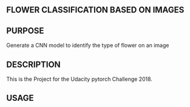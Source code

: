 ## FLOWER CLASSIFICATION BASED ON IMAGES
## PURPOSE
Generate a CNN model to identify the type of flower on an image

## DESCRIPTION
This is the Project for the Udacity pytorch Challenge 2018. 

## USAGE
 
